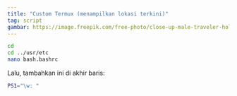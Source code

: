 ```yaml
--- 
title: "Custom Termux (menampilkan lokasi terkini)"
tag: script
gambar: https://image.freepik.com/free-photo/close-up-male-traveler-holding-map-hand-standing-city-street_23-2148148630.jpg
--- 
```


```bash
cd 
cd ../usr/etc 
nano bash.bashrc
```

Lalu, tambahkan ini di akhir baris:

```bash 
PS1="\w: "
```
